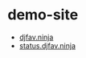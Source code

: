 # demo-site

- [djfav.ninja](https://djfav.ninja)
- [status.djfav.ninja](https://status.djfav.ninja)
